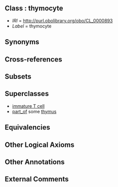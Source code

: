 
## Class : thymocyte

 * *IRI* = http://purl.obolibrary.org/obo/CL_0000893
 * *Label* = thymocyte

## Synonyms


## Cross-references


## Subsets


## Superclasses

 * [immature T cell](../../CL/20/CL_0002420.md)
 * [part_of](../../BFO/50/BFO_0000050.md) some [thymus](../../UBERON/70/UBERON_0002370.md)

## Equivalencies


## Other Logical Axioms


## Other Annotations


## External Comments

